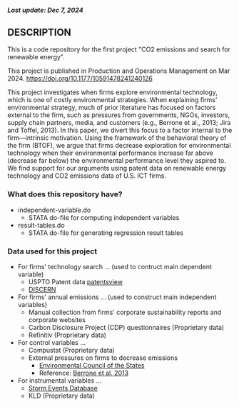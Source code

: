##### Last update: Dec 7, 2024

## DESCRIPTION
This is a code repository for the first project "CO2 emissions and search for renewable energy".

This project is published in Production and Operations Management on Mar 2024. https://doi.org/10.1177/10591478241240126

This project investigates when firms explore environmental technology, which is one of costly environmental strategies. When explaining firms’ environmental strategy, much of prior literature has focused on factors external to the firm, such as pressures from governments, NGOs, investors, supply chain partners, media, and customers (e.g., Berrone et al., 2013; Jira and Toffel, 2013). In this paper, we divert this focus to a factor internal to the firm—intrinsic motivation. Using the framework of the behavioral theory of the firm (BTOF), we argue that firms decrease exploration for environmental technology when their environmental performance increase far above (decrease far below) the environmental performance level they aspired to. We find support for our arguments using patent data on renewable energy technology and CO2 emissions data of U.S. ICT firms. 

### What does this repository have?
+ independent-variable.do
  + STATA do-file for computing independent variables
+ result-tables.do
  + STATA do-file for generating regression result tables

### Data used for this project
+ For firms' technology search ... (used to contruct main dependent variable)
  + USPTO Patent data [patentsview](https://patentsview.org/download/data-download-tables)
  + [DISCERN](https://www.sciencedirect.com/science/article/pii/S0048733321000214?via%3Dihub)
+ For firms' annual emissions ... (used to construct main independent variables)
  + Manual collection from firms' corporate sustainability reports and corporate websites
  + Carbon Disclosure Project (CDP) questionnaires (Proprietary data)
  + Refinitiv (Proprietary data)
+ For control variables ... 
  + Compustat (Proprietary data)
  + External pressures on firms to decrease emissions
    + [Environmental Council of the States](https://www.ecos.org/)
    + Reference: [Berrone et al. 2013](https://onlinelibrary.wiley.com/doi/full/10.1002/smj.2041)
+ For instrumental variables ...
  + [Storm Events Database](https://www.ncdc.noaa.gov/stormevents/ftp.jsp)
  + KLD (Proprietary data)

